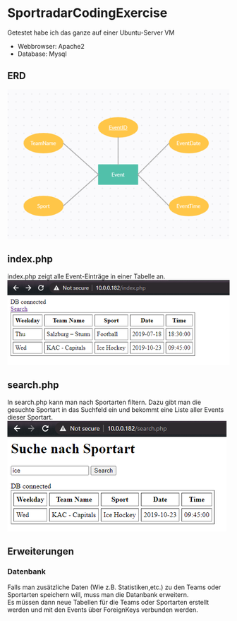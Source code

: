 # SportradarCodingExercise
Getestet habe ich das ganze auf einer Ubuntu-Server VM
* Webbrowser: Apache2
* Database:   Mysql
## ERD
![alt text](ERD.png "ERD")

## index.php
index.php zeigt alle Event-Einträge in einer Tabelle an.
![alt text](index.png "index.php")

## search.php
In search.php kann man nach Sportarten filtern. Dazu gibt man die gesuchte Sportart in das Suchfeld ein und bekommt eine Liste aller Events dieser Sportart.
![alt text](search.png "search.php")

## Erweiterungen
### Datenbank
Falls man zusätzliche Daten (Wie z.B. Statistiken,etc.) zu den Teams oder Sportarten speichern will, muss man die Datanbank erweitern.  
Es müssen dann neue Tabellen für die Teams oder Sportarten erstellt werden und mit den Events über ForeignKeys verbunden werden.  

```mysql


```
